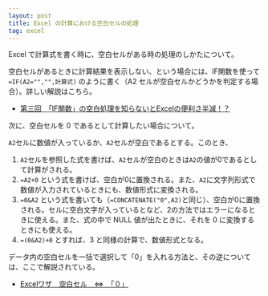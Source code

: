 ```yaml
---
layout: post
title: Excel の計算における空白セルの処理
tag: excel
---
```

Excel で計算式を書く時に、空白セルがある時の処理のしかたについて。

空白セルがあるときに計算結果を表示しない、という場合には、IF関数を使って ```=IF(A2="","",計算式)``` のように書く（A2 セルが空白セルかどうかを判定する場合）。詳しい解説はこちら。

- [第三回　「IF関数」の空白処理を知らないとExcelの便利さ半減！？](http://www.hello-pc.net/howto-excel/ifkansuu/)

次に、空白セルを 0 であるとして計算したい場合について。

```A2```セルに数値が入っているか、```A2```セルが空白であるとする。このとき、

1. ```A2```セルを参照した式を書けば、```A2```セルが空白のときは```A2```の値が0であるとして計算がされる。
2. ```=A2+0``` という式を書けば、空白が0に置換される。また、```A2```に文字列形式で数値が入力されているときにも、数値形式に変換される。
3. ```=0&A2``` という式を書いても（```=CONCATENATE("0",A2)```と同じ）、空白が0に置換される。セルに空白文字が入っているとなど、2の方法ではエラーになるときに使える。また、式の中で NULL 値が出たときに、それを 0 に変換するときにも使える。
4. ```=(0&A2)+0``` とすれば、3 と同様の計算で、数値形式となる。

データ内の空白セルを一括で選択して「0」を入れる方法と、その逆については、ここで解説されている。

- [Excelワザ　空白セル　⇔　「０」](http://schoolpc.exblog.jp/19996250)
